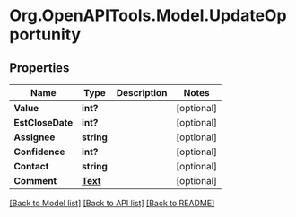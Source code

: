 # Org.OpenAPITools.Model.UpdateOpportunity
## Properties

Name | Type | Description | Notes
------------ | ------------- | ------------- | -------------
**Value** | **int?** |  | [optional] 
**EstCloseDate** | **int?** |  | [optional] 
**Assignee** | **string** |  | [optional] 
**Confidence** | **int?** |  | [optional] 
**Contact** | **string** |  | [optional] 
**Comment** | [**Text**](Text.md) |  | [optional] 

[[Back to Model list]](../README.md#documentation-for-models) [[Back to API list]](../README.md#documentation-for-api-endpoints) [[Back to README]](../README.md)

